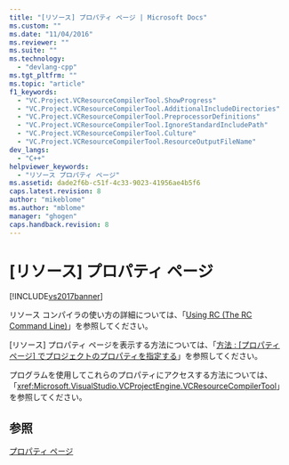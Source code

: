 ```yaml
---
title: "[リソース] プロパティ ページ | Microsoft Docs"
ms.custom: ""
ms.date: "11/04/2016"
ms.reviewer: ""
ms.suite: ""
ms.technology: 
  - "devlang-cpp"
ms.tgt_pltfrm: ""
ms.topic: "article"
f1_keywords: 
  - "VC.Project.VCResourceCompilerTool.ShowProgress"
  - "VC.Project.VCResourceCompilerTool.AdditionalIncludeDirectories"
  - "VC.Project.VCResourceCompilerTool.PreprocessorDefinitions"
  - "VC.Project.VCResourceCompilerTool.IgnoreStandardIncludePath"
  - "VC.Project.VCResourceCompilerTool.Culture"
  - "VC.Project.VCResourceCompilerTool.ResourceOutputFileName"
dev_langs: 
  - "C++"
helpviewer_keywords: 
  - "リソース プロパティ ページ"
ms.assetid: dade2f6b-c51f-4c33-9023-41956ae4b5f6
caps.latest.revision: 8
author: "mikeblome"
ms.author: "mblome"
manager: "ghogen"
caps.handback.revision: 8
---
```

# [リソース] プロパティ ページ
[!INCLUDE[vs2017banner](../assembler/inline/includes/vs2017banner.md)]

リソース コンパイラの使い方の詳細については、「[Using RC \(The RC Command Line\)](http://msdn.microsoft.com/library/windows/desktop/aa381055)」を参照してください。  
  
 \[リソース\] プロパティ ページを表示する方法については、「[方法 : &#91;プロパティ ページ&#93; でプロジェクトのプロパティを指定する](../Topic/How%20to:%20Specify%20Project%20Properties%20with%20Property%20Pages.md)」を参照してください。  
  
 プログラムを使用してこれらのプロパティにアクセスする方法については、「<xref:Microsoft.VisualStudio.VCProjectEngine.VCResourceCompilerTool>」を参照してください。  
  
## 参照  
 [プロパティ ページ](../ide/property-pages-visual-cpp.md)